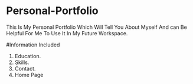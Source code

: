 # Personal-Portfolio
This Is My Personal Portfolio Which Will Tell You About Myself And can Be Helpful For Me To Use It In My Future Workspace.

#Information Included 

1. Education.
2. Skills.
3. Contact.
4. Home Page
